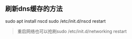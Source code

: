 ## 刷新dns缓存的方法
>
sudo apt install nscd
sudo /etc/init.d/nscd restart

> 重启网络也可以抢刷sudo /etc/init.d/networking restart 
